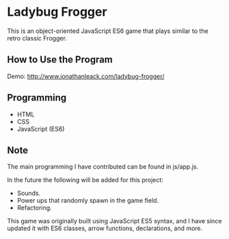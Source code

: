 # Ladybug Frogger
This is an object-oriented JavaScript ES6 game that plays similar to the retro classic Frogger.

## How to Use the Program
Demo: http://www.jonathanleack.com/ladybug-frogger/

## Programming
* HTML
* CSS
* JavaScript (ES6)

## Note
The main programming I have contributed can be found in js/app.js.

In the future the following will be added for this project:

* Sounds.
* Power ups that randomly spawn in the game field.
* Refactoring.

This game was originally built using JavaScript ES5 syntax, and I have since updated it with ES6 classes, arrow functions, declarations, and more.
